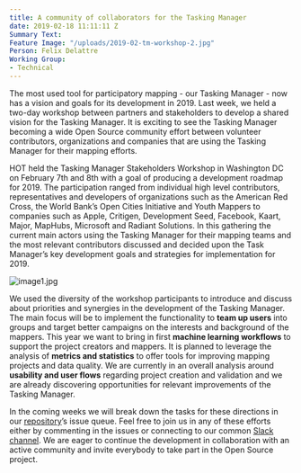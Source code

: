 ```yaml
---
title: A community of collaborators for the Tasking Manager
date: 2019-02-18 11:11:11 Z
Summary Text: 
Feature Image: "/uploads/2019-02-tm-workshop-2.jpg"
Person: Felix Delattre
Working Group:
- Technical
---
```


The most used tool for participatory mapping - our Tasking Manager - now has a vision and goals for its development in 2019. Last week, we held a two-day workshop between partners and stakeholders to develop a shared vision for the Tasking Manager. It is exciting to see the Tasking Manager becoming a wide Open Source community effort between volunteer contributors, organizations and companies that are using the Tasking Manager for their mapping efforts.

HOT held the Tasking Manager Stakeholders Workshop in Washington DC on February 7th and 8th with a goal of producing a development roadmap for 2019. The participation ranged from individual high level contributors, representatives and developers of organizations such as the American Red Cross, the World Bank’s Open Cities Initiative and Youth Mappers to companies such as Apple, Critigen, Development Seed, Facebook, Kaart, Major, MapHubs, Microsoft and Radiant Solutions. In this gathering the current main actors using the Tasking Manager for their mapping teams and the most relevant contributors discussed and decided upon the Task Manager’s key development goals and strategies for implementation for 2019.

![image1.jpg](/uploads/2019-02-tm-workshop-1.jpg) 

We used the diversity of the workshop participants to introduce and discuss about priorities and synergies in the development of the Tasking Manager. The main focus will be to implement the functionality to **team up users** into groups and target better campaigns on the interests and background of the mappers. This year we want to bring in first **machine learning workflows** to support the project creators and mappers. It is planned to leverage the analysis of **metrics and statistics** to offer tools for improving mapping projects and data quality. We are currently in an overall analysis around **usability and user flows** regarding project creation and validation and we are already discovering opportunities for relevant improvements of the Tasking Manager.

In the coming weeks we will break down the tasks for these directions in our [repository](https://github.com/hotosm/tasking-manager)’s  issue queue. Feel free to join us in any of these efforts either by commenting in the issues or connecting to our common [Slack channel](https://hotosm.slack.com/). We are eager to continue the development in collaboration with an active community and invite everybody to take part in the Open Source project.
